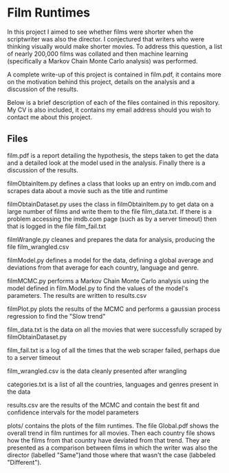 Film Runtimes
=============

In this project I aimed to see whether films were shorter when the scriptwriter was also the director. I conjectured that writers who were thinking visually would make shorter movies. To address this question, a list of nearly 200,000 films was collated and then machine learning (specifically a Markov Chain Monte Carlo analysis) was performed.

A complete write-up of this project is contained in film.pdf, it contains more on the motivation behind this project, details on the analysis and a discussion of the results.

Below is a brief description of each of the files contained in this repository. My CV is also included, it contains my email address should you wish to contact me about this project.

Files
----- 

film.pdf is a report detailing the hypothesis, the steps taken to get the data and a detailed look at the model used in the analysis. Finally there is a discussion of the results.

filmObtainItem.py defines a class that looks up an entry on imdb.com and scrapes data about a movie such as the title and runtime

filmObtainDataset.py uses the class in filmObtainItem.py to get data on a large number of films and write them to the file film_data.txt. If there is a problem accessing the imdb.com page (such as by a server timeout) then that is logged in the file film_fail.txt

filmWrangle.py cleanes and prepares the data for analysis, producing the file film_wrangled.csv

filmModel.py defines a model for the data, defining a global average and deviations from that average for each country, language and genre.

filmMCMC.py performs a Markov Chain Monte Carlo analysis using the model defined in film.Model.py to find the values of the model's parameters. The results are written to results.csv

filmPlot.py plots the results of the MCMC and performs a gaussian process regression to find the "Slow trend"

film_data.txt is the data on all the movies that were successfully scraped by filmObtainDataset.py

film_fail.txt is a log of all the times that the web scraper failed, perhaps due to a server timeout

film_wrangled.csv is the data cleanly presented after wrangling

categories.txt is a list of all the countries, languages and genres present in the data

results.csv are the results of the MCMC and contain the best fit and confidence intervals for the model parameters

plots/ contains the plots of the film runtimes. The file Global.pdf shows the overall trend in film runtimes for all movies. Then each country file shows how the films from that country have deviated from that trend. They are presented as a comparison between films in which the writer was also the director (labelled "Same")and those where that wasn't the case (labbeled "Different").